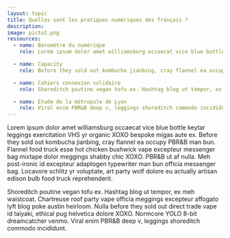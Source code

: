 ```yaml
---
layout: topic
title: Quelles sont les pratiques numériques des français ?
description:
image: picto2.png
ressources:
  - name: Baromètre du numérique
    role: Lorem ipsum dolor amet williamsburg occaecat vice blue bottle keytar leggings exercitation VHS yr organic XOXO bespoke migas aute ex.

  - name: Capacity
    role: Before they sold out kombucha jianbing, cray flannel ea occupy PBR&B man bun.

  - name: Cahiers connexion solidaire
    role: Shoreditch poutine vegan tofu ex. Hashtag blog ut tempor, ex meh waistcoat.

  - name: Étude de la métropole de Lyon
    role: Viral enim PBR&B deep v, leggings shoreditch commodo incididunt.
---
```


Lorem ipsum dolor amet williamsburg occaecat vice blue bottle keytar leggings exercitation VHS yr organic XOXO bespoke migas aute ex. Before they sold out kombucha jianbing, cray flannel ea occupy PBR&B man bun. Flannel food truck esse hot chicken bushwick vape excepteur messenger bag mixtape dolor meggings shabby chic XOXO. PBR&B ut af nulla. Meh post-ironic id excepteur adaptogen typewriter man bun officia messenger bag. Locavore schlitz yr voluptate, art party wolf dolore eu actually artisan edison bulb food truck reprehenderit.

Shoreditch poutine vegan tofu ex. Hashtag blog ut tempor, ex meh waistcoat. Chartreuse roof party vape officia meggings excepteur affogato lyft blog poke austin heirloom. Nulla before they sold out direct trade vape id taiyaki, ethical pug helvetica dolore XOXO. Normcore YOLO 8-bit dreamcatcher venmo. Viral enim PBR&B deep v, leggings shoreditch commodo incididunt.
